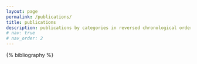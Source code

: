 ```yaml
---
layout: page
permalink: /publications/
title: publications
description: publications by categories in reversed chronological order. generated by jekyll-scholar.
# nav: true
# nav_order: 2
---
```


<!-- _pages/publications.md -->
<div class="publications">

{% bibliography %}

</div>
